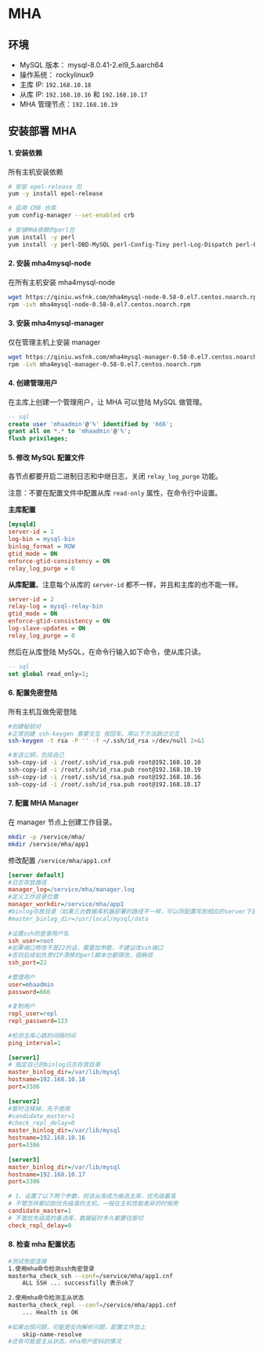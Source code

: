 # MHA

## 环境

- MySQL 版本： mysql-8.0.41-2.el9_5.aarch64
- 操作系统： rockylinux9
- 主库 IP: `192.168.10.18`
- 从库 IP: `192.168.10.16` 和 `192.168.10.17`
- MHA 管理节点：`192.168.10.19`





## 安装部署 MHA

#### 1. 安装依赖

所有主机安装依赖

~~~bash
# 安装 epel-release 包
yum -y install epel-release

# 启用 CRB 仓库
yum config-manager --set-enabled crb
 
# 安装MHA依赖的perl包
yum install -y perl
yum install -y perl-DBD-MySQL perl-Config-Tiny perl-Log-Dispatch perl-Parallel-ForkManager
~~~



#### 2. 安装 mha4mysql-node

在所有主机安装 mha4mysql-node

~~~bash
wget https://qiniu.wsfnk.com/mha4mysql-node-0.58-0.el7.centos.noarch.rpm --no-check-certificate
rpm -ivh mha4mysql-node-0.58-0.el7.centos.noarch.rpm
~~~

#### 3. 安装 mha4mysql-manager

仅在管理主机上安装 manager

~~~bash
wget https://qiniu.wsfnk.com/mha4mysql-manager-0.58-0.el7.centos.noarch.rpm --no-check-certificate
rpm -ivh mha4mysql-manager-0.58-0.el7.centos.noarch.rpm
~~~



#### 4. 创建管理用户

在主库上创建一个管理用户，让 MHA 可以登陆 MySQL 做管理。

~~~sql
-- sql
create user 'mhaadmin'@'%' identified by '666';
grant all on *.* to 'mhaadmin'@'%';
flush privileges;
~~~



#### 5. 修改 MySQL 配置文件

各节点都要开启二进制日志和中继日志，关闭 `relay_log_purge` 功能。

注意：不要在配置文件中配置从库 `read-only` 属性，在命令行中设置。

**主库配置**

~~~ini
[mysqld]
server-id = 1
log-bin = mysql-bin
binlog_format = ROW
gtid_mode = ON
enforce-gtid-consistency = ON
relay_log_purge = 0
~~~



**从库配置**。注意每个从库的 `server-id` 都不一样，并且和主库的也不能一样。

~~~ini
server-id = 2
relay-log = mysql-relay-bin
gtid_mode = ON
enforce-gtid-consistency = ON
log-slave-updates = ON
relay_log_purge = 0
~~~

然后在从库登陆 MySQL，在命令行输入如下命令，使从库只读。

~~~sql
-- sql
set global read_only=1;
~~~



#### 6. 配置免密登陆

所有主机互做免密登陆

~~~bash
#创建秘钥对
#正常创建 ssh-keygen 需要交互 按回车，用以下方法跳过交互
ssh-keygen -t rsa -P '' -f ~/.ssh/id_rsa >/dev/null 2>&1

#发送公钥，包括自己
ssh-copy-id -i /root/.ssh/id_rsa.pub root@192.168.10.18
ssh-copy-id -i /root/.ssh/id_rsa.pub root@192.168.10.19
ssh-copy-id -i /root/.ssh/id_rsa.pub root@192.168.10.16
ssh-copy-id -i /root/.ssh/id_rsa.pub root@192.168.10.17
~~~



#### 7. 配置 MHA Manager

在 manager 节点上创建工作目录。

~~~bash
mkdir -p /service/mha/
mkdir /service/mha/app1
~~~

修改配置  `/service/mha/app1.cnf`

~~~ini
[server default]            
#日志存放路径
manager_log=/service/mha/manager.log
#定义工作目录位置
manager_workdir=/service/mha/app1
#binlog存放目录（如果三台数据库机器部署的路径不一样，可以将配置写到相应的server下面）
#master_binlog_dir=/usr/local/mysql/data
 
#设置ssh的登录用户名
ssh_user=root
#如果端口修改不是22的话，需要加参数，不建议改ssh端口
#否则后续如负责VIP漂移的perl脚本也都得改，很麻烦
ssh_port=22
 
#管理用户
user=mhaadmin
password=666
 
#复制用户
repl_user=repl  
repl_password=123
 
#检测主库心跳的间隔时间
ping_interval=1
 
[server1]
# 指定自己的binlog日志存放目录
master_binlog_dir=/var/lib/mysql
hostname=192.168.10.18
port=3306
 
[server2]
#暂时注释掉，先不使用
#candidate_master=1
#check_repl_delay=0
master_binlog_dir=/var/lib/mysql
hostname=192.168.10.16
port=3306
 
[server3]
master_binlog_dir=/var/lib/mysql
hostname=192.168.10.17
port=3306
 
# 1、设置了以下两个参数，则该从库成为候选主库，优先级最高
# 不管怎样都切到优先级高的主机，一般在主机性能差异的时候用         
candidate_master=1
# 不管优先级高的备选库，数据延时多久都要往那切
check_repl_delay=0
~~~



#### 8. 检查 mha 配置状态

~~~bash
#测试免密连接
1.使用mha命令检测ssh免密登录
masterha_check_ssh --conf=/service/mha/app1.cnf
    ALL SSH ... successfilly 表示ok了
 
2.使用mha命令检测主从状态
masterha_check_repl --conf=/service/mha/app1.cnf
    ... Health is OK
 
#如果出现问题，可能是反向解析问题，配置文件加上
    skip-name-resolve
#还有可能是主从状态，mha用户密码的情况
~~~

